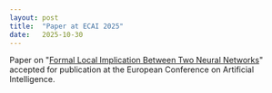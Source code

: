 ```yaml
---
layout: post
title:  "Paper at ECAI 2025"
date:   2025-10-30
---
```


<p class="intro"><span class="dropcap">P</span>aper on "<a href="https://arxiv.org/abs/2312.09748">Formal Local Implication Between Two Neural Networks</a>" accepted for publication at the European Conference on Artificial Intelligence.</p>

 